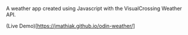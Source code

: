 A weather app created using Javascript with the VisualCrossing Weather API.

(Live Demo)[https://jmathiak.github.io/odin-weather/]

